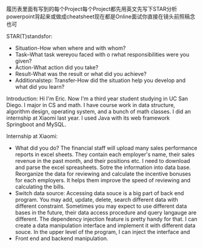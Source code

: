 履历表里面有写到的每个Project每个Project都先用英文先写下STAR分析powerpoint背起来或做成cheatsheet现在都是Online面试你直接在镜头前照稿念也可

STAR(T)standsfor:
- Situation-How when where and with whom? 
- Task–What task wereyou faced with o rwhat responsibilities were you given? 
- Action-What action did you take? 
- Result-What was the result or what did you achieve? 
- Additionalstep: Transfer-How did the situation help you develop and what did you learn?

Introduction: Hi I'm Eric. Now I'm a third year student studying in UC San Diego. I major in CS and math. I have course work in data structure, algorithm design, operating system, and a bunch of math classes. I did an internship at Xiaomi last year. I used Java with its web framework Springboot and MySQL. 

Internship at Xiaomi: 
- What did you do? The financial staff will upload many sales performance reports in excel sheets. They contain each employer's name, their sales revenue in the past month, and their positions etc. I need to download and parse the excel spreasheets. Sotre the information into data base. Reorganize the data for reviewing and calculate the incentive bonuses for each employers. It helps them improve the speed of reviewing and calculating the bills. 
- Switch data source: Accessing data souce is a big part of back end program. You may add, update, delete, search different data with different constraint. Sometimes you may expect to use different data bases in the future, their data access procedure and query langauge are different. The dependency injection feature is pretty handy for that. I can create a data manipulation interface and implement it with different data souce. In the upper level of the program, I can inject the interface and  
- Front end and backend manipulation. 